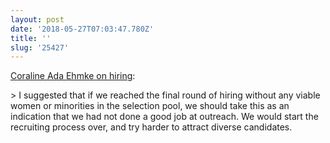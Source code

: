 ```yaml
---
layout: post
date: '2018-05-27T07:03:47.780Z'
title: ''
slug: '25427'
---
```

[Coraline Ada Ehmke on hiring](https://where.coraline.codes/blog/not_applicable/): 

&gt; I suggested that if we reached the final round of hiring without any viable women or minorities in the selection pool, we should take this as an indication that we had not done a good job at outreach. We would start the recruiting process over, and try harder to attract diverse candidates.
